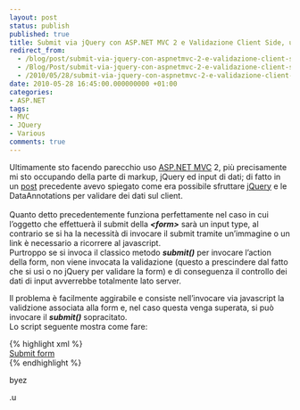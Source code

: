 ```yaml
---
layout: post
status: publish
published: true
title: Submit via jQuery con ASP.NET MVC 2 e Validazione Client Side, un bel cocktail
redirect_from: 
  - /blog/post/submit-via-jquery-con-aspnetmvc-2-e-validazione-client-side-un-bel-cocktail/
  - /Blog/Post/submit-via-jquery-con-aspnetmvc-2-e-validazione-client-side-un-bel-cocktail/
  - /2010/05/28/submit-via-jquery-con-aspnetmvc-2-e-validazione-client-side-un-bel-cocktail/
date: 2010-05-28 16:45:00.000000000 +01:00
categories:
- ASP.NET
tags:
- MVC
- JQuery
- Various
comments: true
---
```

<p>Ultimamente sto facendo parecchio uso <a title="ASP.NET MVC Search" href="http://www.imperugo.tostring.it/tags/archive/mvc" target="_blank">ASP.NET MVC</a> 2, più precisamente mi sto occupando della parte di markup, jQuery ed input di dati; di fatto in un <a title="Validazione Client-Side su ASP.NET MVC 2 con jQuery" href="http://tostring.it/blog/post/validazione-client-side-su-aspnet-mvc-2-con-jquery" target="_blank">post</a> precedente avevo spiegato come era possibile sfruttare <a title="jQuery" href="http://tostring.it/Tags/Archive/JQuery" target="_blank">jQuery</a> e le DataAnnotations per validare dei dati sul client.    <br />    <br />Quanto detto precedentemente funziona perfettamente nel caso in cui l’oggetto che effettuerà il submit della <strong><em>&lt;form&gt;</em></strong> sarà un input type, al contrario se si ha la necessità di invocare il submit tramite un’immagine o un link è necessario a ricorrere al javascript.    <br />Purtroppo se si invoca il classico metodo <strong><em>submit()</em></strong> per invocare l’action della form, non viene invocata la validazione (questo a prescindere dal fatto che si usi o no jQuery per validare la form) e di conseguenza il controllo dei dati di input avverrebbe totalmente lato server.</p>  <p>Il problema è facilmente aggirabile e consiste nell’invocare via javascript la validzione associata alla form e, nel caso questa venga superata, si può invocare il <strong><em>submit()</em></strong> sopracitato.    <br />Lo script seguente mostra come fare:</p>  {% highlight xml %}
<div id="submitbox" class="left">
    <span class="button submit">
        <a href="javascript:if($('#myForm').validate().form())$('#myForm').submit();" title="Submit form">
            <span>Submit form</span>
        </a>
    </span>
</div>
{% endhighlight %}
<p>byez</p>

<p>.u</p>
